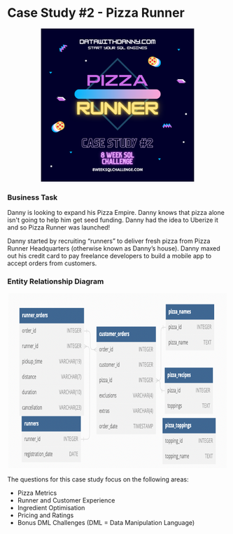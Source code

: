 # Case Study #2 - Pizza Runner

<p align="center">
  <img width="350" height="350" src="images/pizza_runner.png">
</p>

### Business Task

Danny is looking to expand his Pizza Empire.  Danny knows that pizza alone isn't going to help him get seed funding.  Danny had the idea to Uberize it and so Pizza Runner was launched!

Danny started by recruiting “runners” to deliver fresh pizza from Pizza Runner Headquarters (otherwise known as Danny’s house).  Danny maxed out his credit card to pay freelance developers to build a mobile app to accept orders from customers.

### Entity Relationship Diagram
<p align="center">
  <img width="500" height="400" src="images/pizza_runner_erd.png">
</p>

The questions for this case study focus on the following areas: 
* Pizza Metrics
* Runner and Customer Experience
* Ingredient Optimisation
* Pricing and Ratings
* Bonus DML Challenges (DML = Data Manipulation Language)

